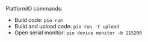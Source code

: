 
PlatformIO commands:
* Build code: `pio run`
* Build and upload code: `pio run -t upload`
* Open serial monitor: `pio device monitor -b 115200`